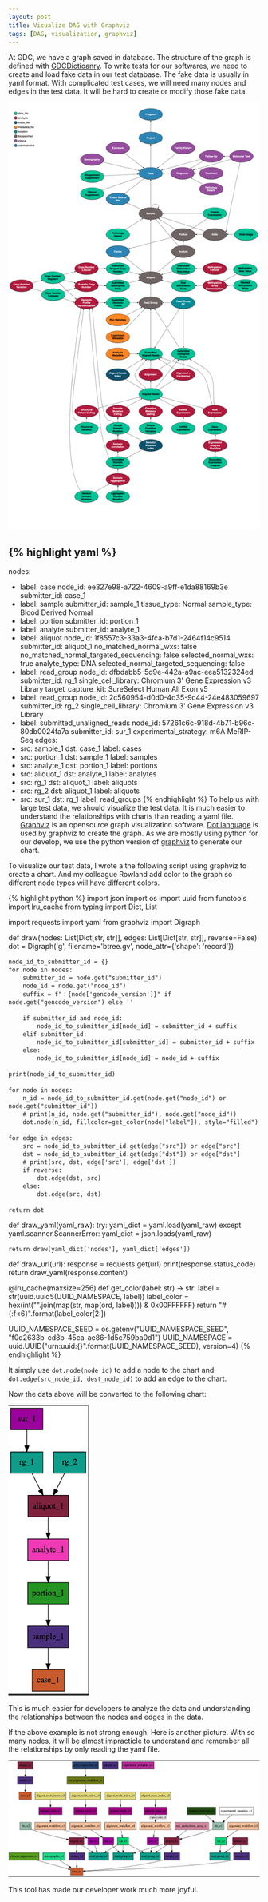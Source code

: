 ```yaml
---
layout: post
title: Visualize DAG with Graphviz
tags: [DAG, visualization, graphviz]
---
```


At GDC, we have a graph saved in database. The structure of the graph is defined with [GDCDictioanry](https://github.com/NCI-GDC/gdcdictionary/). 
To write tests for our softwares, we need to create and load fake data in our test database. The fake data is usually in yaml
format. With complicated test cases, we will need many nodes and edges in the test data. It will be hard to create or modify those fake data. 
<!--break-->

![gdcdictionary](/images/graphviz_gdc/gdcdictionary.png)

{% highlight yaml %}
---
nodes:
  - label: case
    node_id: ee327e98-a722-4609-a9ff-e1da88169b3e
    submitter_id: case_1
  - label: sample
    submitter_id: sample_1
    tissue_type: Normal
    sample_type: Blood Derived Normal
  - label: portion
    submitter_id: portion_1
  - label: analyte
    submitter_id: analyte_1
  - label: aliquot
    node_id: 1f8557c3-33a3-4fca-b7d1-2464f14c9514
    submitter_id: aliquot_1
    no_matched_normal_wxs: false
    no_matched_normal_targeted_sequencing: false
    selected_normal_wxs: true
    analyte_type: DNA
    selected_normal_targeted_sequencing: false
  - label: read_group
    node_id: dfbdabb5-5d9e-442a-a9ac-eea5132324ed
    submitter_id: rg_1
    single_cell_library: Chromium 3' Gene Expression v3 Library
    target_capture_kit: SureSelect Human All Exon v5
  - label: read_group
    node_id: 2c560954-d0d0-4d35-9c44-24e483059697
    submitter_id: rg_2
    single_cell_library: Chromium 3' Gene Expression v3 Library
  - label: submitted_unaligned_reads
    node_id: 57261c6c-918d-4b71-b96c-80db0024fa7a
    submitter_id: sur_1
    experimental_strategy: m6A MeRIP-Seq
edges:
  - src: sample_1
    dst: case_1
    label: cases
  - src: portion_1
    dst: sample_1
    label: samples
  - src: analyte_1
    dst: portion_1
    label: portions
  - src: aliquot_1
    dst: analyte_1
    label: analytes
  - src: rg_1
    dst: aliquot_1
    label: aliquots
  - src: rg_2
    dst: aliquot_1
    label: aliquots
  - src: sur_1
    dst: rg_1
    label: read_groups
{% endhighlight %}
To help us with large test data, we should visualize the test data. It is much easier to understand the relationships with charts than reading
a yaml file. [Graphviz](https://graphviz.org/) is an opensource graph visualization software. [Dot language](https://en.wikipedia.org/wiki/DOT_(graph_description_language)) is used by graphviz to create the graph. As we are mostly using python 
for our develop, we use the python version of [graphviz](https://graphviz.readthedocs.io/en/stable/index.html) to generate our chart. 

To visualize our test data, I wrote a the following script using graphviz to create a chart. And my colleague Rowland add color to
the graph so different node types will have different colors.

{% highlight python %}
import json
import os
import uuid
from functools import lru_cache
from typing import Dict, List

import requests
import yaml
from graphviz import Digraph

def draw(nodes: List[Dict[str, str]], edges: List[Dict[str, str]], reverse=False):
    dot = Digraph('g', filename='btree.gv',
        node_attr={'shape': 'record'})

    node_id_to_submitter_id = {}
    for node in nodes:
        submitter_id = node.get("submitter_id")
        node_id = node.get("node_id")
        suffix = f"：{node['gencode_version']}" if node.get("gencode_version") else ''

        if submitter_id and node_id:
            node_id_to_submitter_id[node_id] = submitter_id + suffix
        elif submitter_id:
            node_id_to_submitter_id[submitter_id] = submitter_id + suffix
        else:
            node_id_to_submitter_id[node_id] = node_id + suffix

    print(node_id_to_submitter_id)

    for node in nodes:
        n_id = node_id_to_submitter_id.get(node.get("node_id") or node.get("submitter_id"))
        # print(n_id, node.get("submitter_id"), node.get("node_id"))
        dot.node(n_id, fillcolor=get_color(node["label"]), style="filled")

    for edge in edges: 
        src = node_id_to_submitter_id.get(edge["src"]) or edge["src"]
        dst = node_id_to_submitter_id.get(edge["dst"]) or edge["dst"]
        # print(src, dst, edge['src'], edge['dst'])
        if reverse:
            dot.edge(dst, src)
        else:
            dot.edge(src, dst)

    return dot


def draw_yaml(yaml_raw):
    try:
        yaml_dict = yaml.load(yaml_raw)
    except yaml.scanner.ScannerError:
        yaml_dict = json.loads(yaml_raw)

    return draw(yaml_dict['nodes'], yaml_dict['edges'])


def draw_url(url):
    response = requests.get(url)
    print(response.status_code)
    return draw_yaml(response.content)



@lru_cache(maxsize=256)
def get_color(label: str) -> str:
    label = str(uuid.uuid5(UUID_NAMESPACE, label))
    label_color = hex(int("".join(map(str, map(ord, label)))) & 0x00FFFFFF)
    return "#{:f<6}".format(label_color[2:])


UUID_NAMESPACE_SEED = os.getenv("UUID_NAMESPACE_SEED", "f0d2633b-cd8b-45ca-ae86-1d5c759ba0d1")
UUID_NAMESPACE = uuid.UUID("urn:uuid:{}".format(UUID_NAMESPACE_SEED), version=4)
{% endhighlight %}

It simply use `dot.node(node_id)` to add a node to the chart and `dot.edge(src_node_id, dest_node_id)` to add an edge to the chart. 

Now the data above will be converted to the following chart:

![gdc_dev_1585](/images/graphviz_gdc/gdc_dev_1585.png)

This is much easier for developers to analyze the data and understanding the relationships between the nodes and edges 
in the data.

If the above example is not strong enough. Here is another picture. With so many nodes, it will be almost impracticle to understand and remember 
all the relationships by only reading the yaml file. 

![gdc_sample](/images/graphviz_gdc/gdc_sample.png)

This tool has made our developer work much more joyful. 
